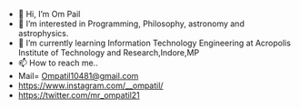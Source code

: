 - 👋 Hi, I’m Om Pail
- 👀 I’m interested in Programming, Philosophy, astronomy and astrophysics.
- 🌱 I’m currently learning Information Technology Engineering at Acropolis Institute of Technology and Research,Indore,MP
- 📫 How to reach me..
- Mail= Ompatil10481@gmail.com
- https://www.instagram.com/__ompatil/
- https://twitter.com/mr_ompatil21

<!---
ompatil0851/ompatil0851 is a ✨ special ✨ repository because its `README.md` (this file) appears on your GitHub profile.
You can click the Preview link to take a look at your changes.
--->
